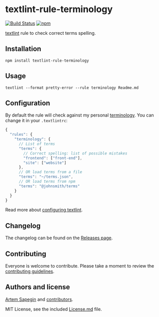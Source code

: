 # textlint-rule-terminology

[![Build Status](https://travis-ci.org/sapegin/textlint-rule-terminology.svg)](https://travis-ci.org/sapegin/textlint-rule-terminology)
[![npm](https://img.shields.io/npm/v/textlint-rule-terminology.svg)](https://www.npmjs.com/package/textlint-rule-terminology)

[textlint](https://github.com/textlint/textlint) rule to check correct terms spelling.

## Installation

```shell
npm install textlint-rule-terminology
```

## Usage

```shell
textlint --format pretty-error --rule terminology Readme.md
```

## Configuration

By default the rule will check against my personal [terminology](./terms.json). You can change it in your `.textlintrc`:

```js
{
  "rules": {
    "terminology": {
      // List of terms
      "terms": {
        // Correct spelling: list of possible mistakes
        "frontend": ["front-end"],
        "site": ["website"]
      },
      // OR load terms from a file
      "terms": "~/terms.json",
      // OR load terms from npm
      "terms": "@johnsmith/terms"
    }
  }
}
```

Read more about [configuring textlint](https://github.com/textlint/textlint/blob/master/docs/configuring.md).

## Changelog

The changelog can be found on the [Releases page](https://github.com/sapegin/textlint-rule-terminology/releases).

## Contributing

Everyone is welcome to contribute. Please take a moment to review the [contributing guidelines](Contributing.md).

## Authors and license

[Artem Sapegin](http://sapegin.me) and [contributors](https://github.com/sapegin/textlint-rule-terminology/graphs/contributors).

MIT License, see the included [License.md](License.md) file.
